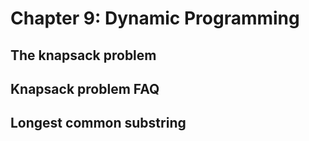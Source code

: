 # Chapter 9: Dynamic Programming #

## The knapsack problem

## Knapsack problem FAQ

## Longest common substring
